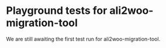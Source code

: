 # Playground tests for ali2woo-migration-tool
We are still awaiting the first test run for ali2woo-migration-tool.
